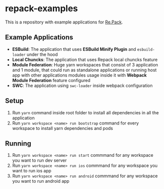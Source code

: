 # repack-examples

This is a repository with example applications for [Re.Pack](https://github.com/callstack/repack).

## Example Applications
- __ESBuild__: The application that uses __ESBuild Minify Plugin__ and `esbuild-loader` under the hood
- __Local Chuncks__: The application that uses Repack local chuncks feature
- __Module Federation__: Huge yarn workspaces that consist of 3 application and 1 module, that could run as standalone applications or running host app with other applications modules usage inside it with __Webpack Module Federation__ feature configured
- __SWC__: The application using `swc-loader` inside webpack configuration

## Setup
1. Run `yarn` command inside root folder to install all dependencies in all the application
2. Run `yarn workspace <name> run bootstrap` command for every workspace to install yarn dependencies and pods

## Running
1. Run `yarn workspace <name> run start` commmand for any workspace you want to run dev server
2. Run `yarn workspace <name> run ios` commmand for any workspace you want to run ios app
3. Run `yarn workspace <name> run android` commmand for any workspace you want to run android app
   

